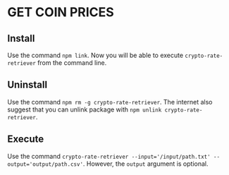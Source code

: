 # GET COIN PRICES

## Install
Use the command `npm link`. Now you will be able to execute `crypto-rate-retriever` from the command line.

## Uninstall
Use the command `npm rm -g crypto-rate-retriever`. The internet also suggest that you can unlink package with `npm unlink crypto-rate-retriever`.

## Execute
Use the command `crypto-rate-retriever --input='/input/path.txt' --output='output/path.csv'`. However, the `output` argument is optional.